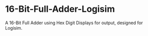 # 16-Bit-Full-Adder-Logisim
A 16-Bit Full Adder using Hex Digit Displays for output, designed for Logisim.
